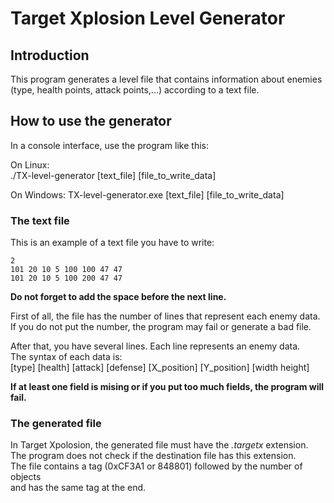 # Target Xplosion Level Generator #


## Introduction ##

This program generates a level file that contains information about enemies  
(type, health points, attack points,...) according to a text file.


## How to use the generator ##


In a console interface, use the program like this:

On Linux:  
    ./TX-level-generator [text\_file] [file\_to\_write\_data]  

On Windows:
    TX-level-generator.exe [text\_file] [file\_to\_write\_data]  


### The text file ###

This is an example of a text file you have to write:  

    2 
    101 20 10 5 100 100 47 47 
    101 20 10 5 100 200 47 47 

**Do not forget to add the space before the next line.**  

First of all, the file has the number of lines that represent each enemy data.  
If you do not put the number, the program may fail or generate a bad file.

After that, you have several lines. Each line represents an enemy data.  
The syntax of each data is:  
    [type] [health] [attack] [defense] [X\_position] [Y\_position] [width height]

**If at least one field is mising or if you put too much fields, the program will fail.**  


### The generated file ###

In Target Xpolosion, the generated file must have the *.targetx* extension.  
The program does not check if the destination file has this extension.  
The file contains a tag (0xCF3A1 or 848801) followed by the number of objects  
and has the same tag at the end.

